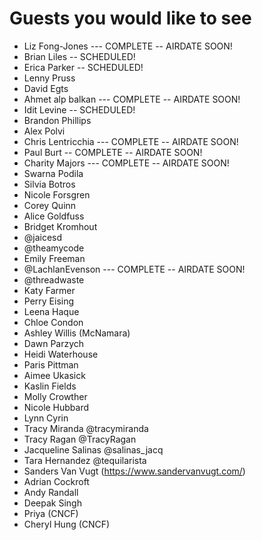 # Guests you would like to see

* Liz Fong-Jones  --- COMPLETE -- AIRDATE SOON!
* Brian Liles -- SCHEDULED!
* Erica Parker -- SCHEDULED!
* Lenny Pruss 
* David Egts
* Ahmet alp balkan  --- COMPLETE -- AIRDATE SOON!
* Idit Levine  -- SCHEDULED!
* Brandon Phillips
* Alex Polvi
* Chris Lentricchia --- COMPLETE -- AIRDATE SOON!
* Paul Burt  --  COMPLETE -- AIRDATE SOON!
* Charity Majors --- COMPLETE -- AIRDATE SOON!
* Swarna Podila
* Silvia Botros
* Nicole Forsgren
* Corey Quinn
* Alice Goldfuss
* Bridget Kromhout
* @jaicesd
* @theamycode
* Emily Freeman
* @LachlanEvenson --- COMPLETE -- AIRDATE SOON!
* @threadwaste
* Katy Farmer
* Perry Eising
* Leena Haque
* Chloe Condon
* Ashley Willis (McNamara)
* Dawn Parzych
* Heidi Waterhouse
* Paris Pittman
* Aimee Ukasick
* Kaslin Fields
* Molly Crowther
* Nicole Hubbard
* Lynn Cyrin
* Tracy Miranda @tracymiranda
* Tracy Ragan @TracyRagan
* Jacqueline Salinas @salinas_jacq
* Tara Hernandez @tequilarista
* Sanders Van Vugt (https://www.sandervanvugt.com/)
* Adrian Cockroft
* Andy Randall 
* Deepak Singh
* Priya (CNCF)
* Cheryl Hung (CNCF) 
